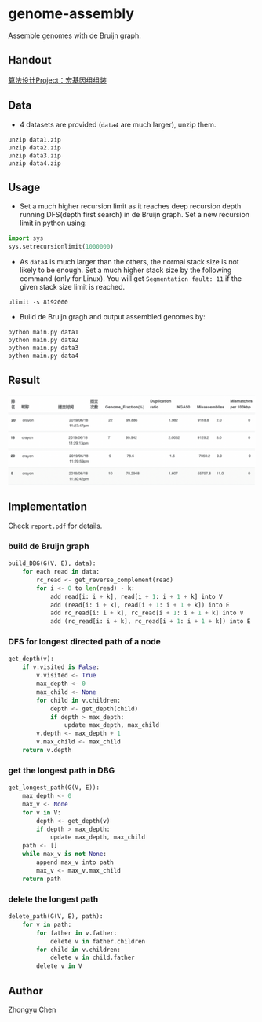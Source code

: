 # genome-assembly

Assemble genomes with de Bruijn graph.

## Handout

[算法设计Project：宏基因组组装](http://datamining-iip.fudan.edu.cn/ppts/algo/PJ2018/index.html)

## Data

* 4 datasets are provided (`data4` are much larger), unzip them.

```
unzip data1.zip
unzip data2.zip
unzip data3.zip
unzip data4.zip
```

## Usage

* Set a much higher recursion limit as it reaches deep recursion depth running DFS(depth first search) in de Bruijn graph. Set a new recursion limit in python using:

```python
import sys
sys.setrecursionlimit(1000000)
```

* As `data4` is much larger than the others, the normal stack size is not likely to be enough. Set a much higher stack size by the following command (only for Linux).
You will get `Segmentation fault: 11` if the given stack size limit is reached.

```
ulimit -s 8192000
```

* Build de Bruijn gragh and output assembled genomes by:

```
python main.py data1
python main.py data2
python main.py data3
python main.py data4
```

## Result

![res](result.png)

## Implementation

Check `report.pdf` for details.

### build de Bruijn graph

```python
build_DBG(G(V, E), data):
    for each read in data:
        rc_read <- get_reverse_complement(read)
        for i <- 0 to len(read) - k:
        	add read[i: i + k], read[i + 1: i + 1 + k] into V
            add (read[i: i + k], read[i + 1: i + 1 + k]) into E
            add rc_read[i: i + k], rc_read[i + 1: i + 1 + k] into V
            add (rc_read[i: i + k], rc_read[i + 1: i + 1 + k]) into E
```

### DFS for longest directed path of a node

```python
get_depth(v):
	if v.visited is False:
        v.visited <- True
        max_depth <- 0
        max_child <- None
        for child in v.children:
            depth <- get_depth(child)
            if depth > max_depth:
                update max_depth, max_child
        v.depth <- max_depth + 1
        v.max_child <- max_child
    return v.depth
```

### get the longest path in DBG

```python
get_longest_path(G(V, E)):
	max_depth <- 0
	max_v <- None
	for v in V:
		depth <- get_depth(v)
		if depth > max_depth:
			update max_depth, max_child
	path <- []
	while max_v is not None:
		append max_v into path
		max_v <- max_v.max_child
	return path
```

### delete the longest path

```python
delete_path(G(V, E), path):
    for v in path:
        for father in v.father:
            delete v in father.children
      	for child in v.children:
            delete v in child.father
        delete v in V
```

## Author

Zhongyu Chen
